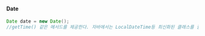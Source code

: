 #### Date
```java
Date date = new Date();
//getTime() 같은 메서드를 제공한다. 자바에서는 LocalDateTime등 최신화된 클래스를 권장하니 자세한 설명은 생략.
```
